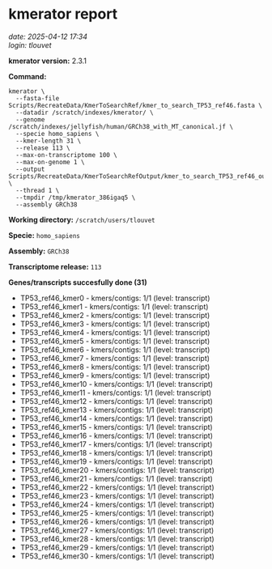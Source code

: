 # kmerator report
*date: 2025-04-12 17:34*  
*login: tlouvet*

**kmerator version:** 2.3.1

**Command:**

```
kmerator \
  --fasta-file Scripts/RecreateData/KmerToSearchRef/kmer_to_search_TP53_ref46.fasta \
  --datadir /scratch/indexes/kmerator/ \
  --genome /scratch/indexes/jellyfish/human/GRCh38_with_MT_canonical.jf \
  --specie homo_sapiens \
  --kmer-length 31 \
  --release 113 \
  --max-on-transcriptome 100 \
  --max-on-genome 1 \
  --output Scripts/RecreateData/KmerToSearchRefOutput/kmer_to_search_TP53_ref46_output \
  --thread 1 \
  --tmpdir /tmp/kmerator_386igaq5 \
  --assembly GRCh38
```

**Working directory:** `/scratch/users/tlouvet`

**Specie:** `homo_sapiens`

**Assembly:** `GRCh38`

**Transcriptome release:** `113`

**Genes/transcripts succesfully done (31)**

- TP53_ref46_kmer0 - kmers/contigs: 1/1 (level: transcript)
- TP53_ref46_kmer1 - kmers/contigs: 1/1 (level: transcript)
- TP53_ref46_kmer2 - kmers/contigs: 1/1 (level: transcript)
- TP53_ref46_kmer3 - kmers/contigs: 1/1 (level: transcript)
- TP53_ref46_kmer4 - kmers/contigs: 1/1 (level: transcript)
- TP53_ref46_kmer5 - kmers/contigs: 1/1 (level: transcript)
- TP53_ref46_kmer6 - kmers/contigs: 1/1 (level: transcript)
- TP53_ref46_kmer7 - kmers/contigs: 1/1 (level: transcript)
- TP53_ref46_kmer8 - kmers/contigs: 1/1 (level: transcript)
- TP53_ref46_kmer9 - kmers/contigs: 1/1 (level: transcript)
- TP53_ref46_kmer10 - kmers/contigs: 1/1 (level: transcript)
- TP53_ref46_kmer11 - kmers/contigs: 1/1 (level: transcript)
- TP53_ref46_kmer12 - kmers/contigs: 1/1 (level: transcript)
- TP53_ref46_kmer13 - kmers/contigs: 1/1 (level: transcript)
- TP53_ref46_kmer14 - kmers/contigs: 1/1 (level: transcript)
- TP53_ref46_kmer15 - kmers/contigs: 1/1 (level: transcript)
- TP53_ref46_kmer16 - kmers/contigs: 1/1 (level: transcript)
- TP53_ref46_kmer17 - kmers/contigs: 1/1 (level: transcript)
- TP53_ref46_kmer18 - kmers/contigs: 1/1 (level: transcript)
- TP53_ref46_kmer19 - kmers/contigs: 1/1 (level: transcript)
- TP53_ref46_kmer20 - kmers/contigs: 1/1 (level: transcript)
- TP53_ref46_kmer21 - kmers/contigs: 1/1 (level: transcript)
- TP53_ref46_kmer22 - kmers/contigs: 1/1 (level: transcript)
- TP53_ref46_kmer23 - kmers/contigs: 1/1 (level: transcript)
- TP53_ref46_kmer24 - kmers/contigs: 1/1 (level: transcript)
- TP53_ref46_kmer25 - kmers/contigs: 1/1 (level: transcript)
- TP53_ref46_kmer26 - kmers/contigs: 1/1 (level: transcript)
- TP53_ref46_kmer27 - kmers/contigs: 1/1 (level: transcript)
- TP53_ref46_kmer28 - kmers/contigs: 1/1 (level: transcript)
- TP53_ref46_kmer29 - kmers/contigs: 1/1 (level: transcript)
- TP53_ref46_kmer30 - kmers/contigs: 1/1 (level: transcript)
